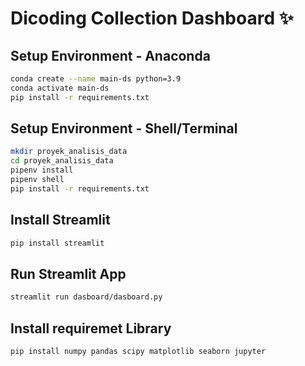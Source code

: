 # Dicoding Collection Dashboard ✨

## Setup Environment - Anaconda
```bash
conda create --name main-ds python=3.9
conda activate main-ds
pip install -r requirements.txt
```

## Setup Environment - Shell/Terminal
```bash
mkdir proyek_analisis_data
cd proyek_analisis_data
pipenv install
pipenv shell
pip install -r requirements.txt
```

## Install Streamlit
```bash
pip install streamlit
```

## Run Streamlit App
```bash
streamlit run dasboard/dasboard.py
```

## Install requiremet Library
```bash
pip install numpy pandas scipy matplotlib seaborn jupyter
```
